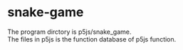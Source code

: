 # snake-game

The program dirctory is p5js/snake_game. <br/>
The files in p5js is the function database of p5js function. <br/>
